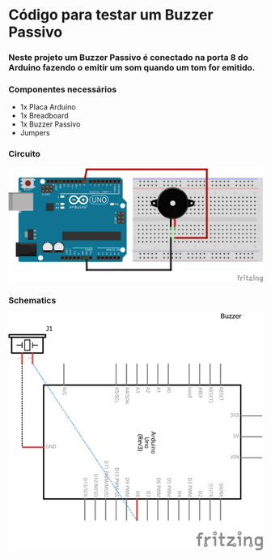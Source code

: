 # Código para testar um Buzzer Passivo

### Neste projeto um Buzzer Passivo é conectado na porta 8 do Arduino fazendo o emitir um som quando um tom for emitido.

### Componentes necessários
* 1x Placa Arduino
* 1x Breadboard
* 1x Buzzer Passivo
* Jumpers

### Circuito
![circuito](imagens/buzzer_passivo.png)

### Schematics
![schematics](imagens/buzzer_passivo_schematics.png)
